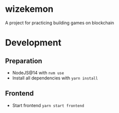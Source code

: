# wizekemon

A project for practicing building games on blockchain

# Development

## Preparation

- NodeJS@14 with `nvm use`
- Install all dependencies with `yarn install`

## Frontend

- Start frontend `yarn start frontend`
